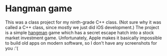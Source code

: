 # Hangman game

This was a class project for my ninth-grade C++ class. (Not sure why
it was called a C++ class, since mostly we just did iOS development.)
The project is a simple
[hangman](https://en.wikipedia.org/wiki/Hangman_(game)) game which has
a secret escape hatch into a stock market investment game.
Unfortunately, Apple makes it basically impossible to build old apps
on modern software, so I don't have any screenshots for you :'(
